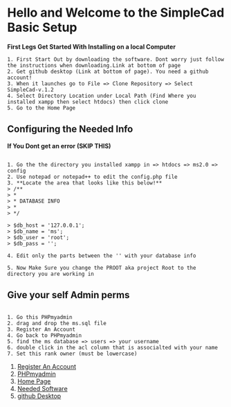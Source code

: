 # Hello and Welcome to the SimpleCad Basic Setup

**First Legs Get Started With Installing on a local Computer**

```
1. First Start Out by downloading the software. Dont worry just follow the instructions when downloading.Link at bottom of page
2. Get github desktop (Link at bottom of page). You need a github account!
3. When it launches go to File => Clone Repository => Select SimpleCad-v.1.2
4. Select Directory Location under Local Path (Find Where you installed xampp then select htdocs) then click clone
5. Go to the Home Page
```

## Configuring the Needed Info
**If You Dont get an error (SKIP THIS)**
```

1. Go the the directory you installed xampp in => htdocs => ms2.0 => config
2. Use notepad or notepad++ to edit the config.php file
3. **Locate the area that looks like this below!**
> /**
> *
> * DATABASE INFO
> *
> */

> $db_host = '127.0.0.1';
> $db_name = 'ms';
> $db_user = 'root';
> $db_pass = '';

4. Edit only the parts between the '' with your database info

5. Now Make Sure you change the PROOT aka project Root to the directory you are working in

```

## Give your self Admin perms
```

1. Go this PHPmyadmin
2. drag and drop the ms.sql file 
3. Register An Account
4. Go back to PHPmyadmin
5. find the ms database => users => your username
6. double click in the acl column that is associalted with your name
7. Set this rank owner (must be lowercase)

```

1. [Register An Account](http://localhost/ms2.0/register)
2. [PHPmyadmin](http://localhost/phpmyadmin)
3. [Home Page](http://localhost/simplecad)
4. [Needed Software](https://www.apachefriends.org/index.html)
5. [github Desktop](https://desktop.github.com/)
